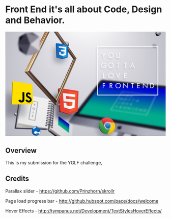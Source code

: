 # Front End it's all about Code, Design and Behavior.

![frame](/frame.jpg)

## Overview
This is my submission for the YGLF challenge,

## Credits
Parallax slider - https://github.com/Prinzhorn/skrollr

Page load progress bar - http://github.hubspot.com/pace/docs/welcome

Hover Effects - http://tympanus.net/Development/TextStylesHoverEffects/
